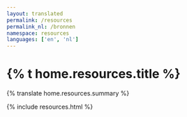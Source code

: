 ```yaml
---
layout: translated
permalink: /resources
permalink_nl: /bronnen
namespace: resources
languages: ['en', 'nl']
---
```


# {% t home.resources.title %}

{% translate home.resources.summary %}

{% include resources.html %}
